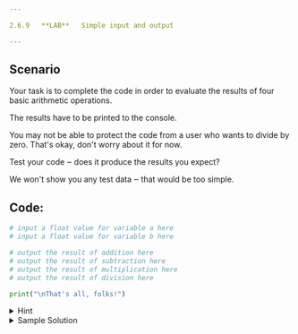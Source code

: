 ```yaml
---

2.6.9   **LAB**   Simple input and output

---
```


## Scenario

Your task is to complete the code in order to evaluate the results of four basic arithmetic operations.

The results have to be printed to the console.

You may not be able to protect the code from a user who wants to divide by zero. That's okay, don't worry about it for now.

Test your code ‒ does it produce the results you expect?

We won't show you any test data ‒ that would be too simple.

## Code:
```python
# input a float value for variable a here
# input a float value for variable b here

# output the result of addition here
# output the result of subtraction here
# output the result of multiplication here
# output the result of division here

print("\nThat's all, folks!")

```

<details>
  <summary>Hint</summary>

  ```python
  a = float(input("Enter first value: "))
  b = float(input("Enter second value: "))
  
  # output the result of addition here
  # output the result of subtraction here
  # output the result of multiplication here
  # output the result of division here
  
  print("\nThat's all, folks!")
  ```
</details>

<details>
  <summary>Sample Solution</summary>

  ```python
  a = float(input("Enter first value: "))
  b = float(input("Enter second value: "))
  print("Addition:", a + b)
  print("Subtraction:", a - b)
  print("Multiplication:", a * b)
  print("Division:", a / b)
  print("\nThat's all, folks!")
  ```
</details>